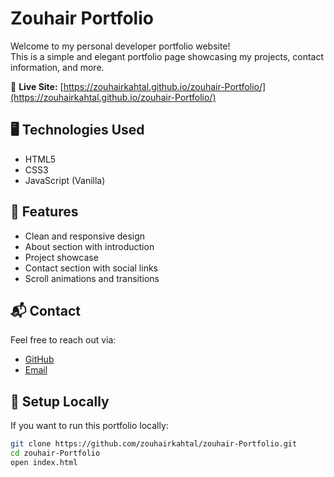 # Zouhair Portfolio

Welcome to my personal developer portfolio website!  
This is a simple and elegant portfolio page showcasing my projects, contact information, and more.

🔗 **Live Site:** [https://zouhairkahtal.github.io/zouhair-Portfolio/](https://zouhairkahtal.github.io/zouhair-Portfolio/)

## 🖥️ Technologies Used

- HTML5
- CSS3
- JavaScript (Vanilla)

## 📌 Features

- Clean and responsive design
- About section with introduction
- Project showcase
- Contact section with social links
- Scroll animations and transitions

## 📬 Contact

Feel free to reach out via:


- [GitHub](https://github.com/zouhairkahtal)
- [Email](mailto:mizouhair4@gmail.com)

## 🚀 Setup Locally

If you want to run this portfolio locally:

```bash
git clone https://github.com/zouhairkahtal/zouhair-Portfolio.git
cd zouhair-Portfolio
open index.html
